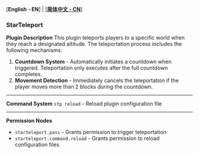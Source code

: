 [**English - EN**] | [[**简体中文 - CN**](README_CN.md)]

### StarTeleport  

**Plugin Description**
This plugin teleports players to a specific world when they reach a designated altitude. The teleportation process includes the following mechanisms:

1. **Countdown System** - Automatically initiates a countdown when triggered. Teleportation only executes after the full countdown completes.
2. **Movement Detection** - Immediately cancels the teleportation if the player moves more than 2 blocks during the countdown.

---

**Command System**
`stp reload` - Reload plugin configuration file

---

**Permission Nodes**

* `starteleport.pass` - Grants permission to trigger teleportation
* `starteleport.command.reload` - Grants permission to reload configuration files
